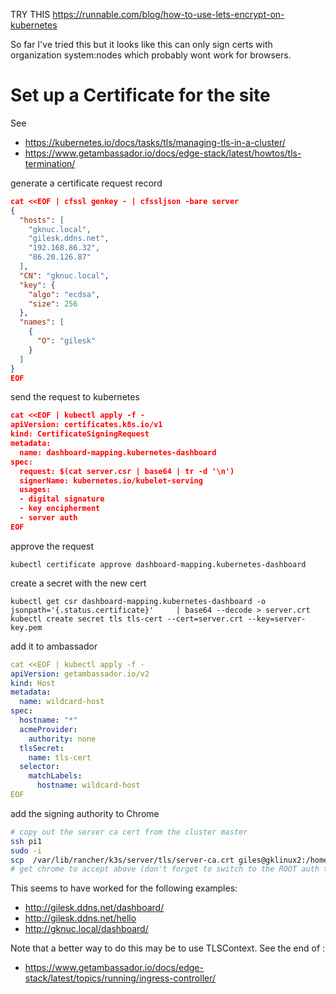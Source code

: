 TRY THIS https://runnable.com/blog/how-to-use-lets-encrypt-on-kubernetes

So far I've tried this but it looks like this can only sign certs
with organization system:nodes which probably wont work for browsers.


Set up a Certificate for the site
=================================

See
- https://kubernetes.io/docs/tasks/tls/managing-tls-in-a-cluster/
- https://www.getambassador.io/docs/edge-stack/latest/howtos/tls-termination/

generate a certificate request record
``` json
cat <<EOF | cfssl genkey - | cfssljson -bare server
{
  "hosts": [
    "gknuc.local",
    "gilesk.ddns.net",
    "192.168.86.32",
    "86.20.126.87"
  ],
  "CN": "gknuc.local",
  "key": {
    "algo": "ecdsa",
    "size": 256
  },
  "names": [
    {
      "O": "gilesk"
    }
  ]
}
EOF
```

send the request to kubernetes
``` json
cat <<EOF | kubectl apply -f -
apiVersion: certificates.k8s.io/v1
kind: CertificateSigningRequest
metadata:
  name: dashboard-mapping.kubernetes-dashboard
spec:
  request: $(cat server.csr | base64 | tr -d '\n')
  signerName: kubernetes.io/kubelet-serving
  usages:
  - digital signature
  - key encipherment
  - server auth
EOF
```

approve the request
```
kubectl certificate approve dashboard-mapping.kubernetes-dashboard
```

create a secret with the new cert
```
kubectl get csr dashboard-mapping.kubernetes-dashboard -o jsonpath='{.status.certificate}'     | base64 --decode > server.crt
kubectl create secret tls tls-cert --cert=server.crt --key=server-key.pem
```

add it to ambassador
``` yaml
cat <<EOF | kubectl apply -f -
apiVersion: getambassador.io/v2
kind: Host
metadata:
  name: wildcard-host
spec:
  hostname: "*"
  acmeProvider:
    authority: none
  tlsSecret:
    name: tls-cert
  selector:
    matchLabels:
      hostname: wildcard-host
EOF
```

add the signing authority to Chrome
``` bash
# copy out the server ca cert from the cluster master
ssh pi1
sudo -i
scp  /var/lib/rancher/k3s/server/tls/server-ca.crt giles@gklinux2:/home/giles
# get chrome to accept above (don't forget to switch to the ROOT auth tab)
```

This seems to have worked for the following examples:
- http://gilesk.ddns.net/dashboard/
- http://gilesk.ddns.net/hello
- http://gknuc.local/dashboard/

Note that a better way to do this may be to use TLSContext. See the end of :
- https://www.getambassador.io/docs/edge-stack/latest/topics/running/ingress-controller/




